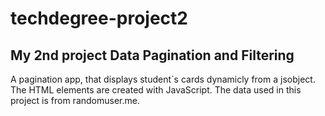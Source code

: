 # techdegree-project2
## My 2nd project Data Pagination and Filtering 
A pagination app, that displays student´s cards dynamicly from a jsobject. The HTML elements are created with JavaScript. The data used in this project is from randomuser.me.
